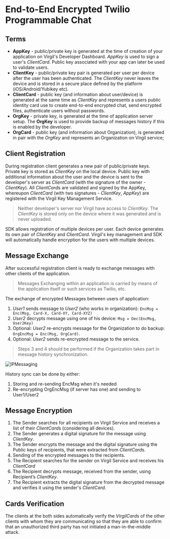 # End-to-End Encrypted Twilio Programmable Chat


## Terms

- **AppKey** - public/private key is generated at the time of creation of your application on Virgil's Developer Dashboard. *AppKey* is used to sign a user's *ClientCard*. Public key associated with your app can later be used to validate users. 
- **ClientKey** - public/private key pair is generated per user per device after the user has been authenticated. The *ClientKey* never leaves the device and is stored in a secure place defined by the platform (iOS/Android/Yubikey etc).
- **ClientCard** - public key (and information about user/device) is generated at the same time as *ClientKey* and represents a users public identity card use to create end-to-end encrypted chat, send encrypted files, authenticate users without passwords.
- **OrgKey** - private key, is generated at the time of application server setup. The **OrgKey** is used to provide backup of messages history if this is enabled by the developer.
- **OrgCard** - public key (and information about Organization), is generated in pair with the *OrgKey* and represents an Organization on Virgil service;

## Client Registration

During registration client generates a new pair of public/private keys. Private key is stored as *ClientKey* on the local device. Public key with additional information about the user and the device is sent to the developer's server as *ClientCard* (with the signature of the owner - *ClientKey*). All *ClientCard*s are validated and signed by the AppKey, whereupon *ClientCard* (with two signatures - *ClientKey*, *AppKey*) are registered with the Virgil Key Management Service.

> Neither developer's server nor Virgil have access to *ClientKey*. The *ClientKey* is stored only on the device where it was generated and is never uploaded.

SDK allows registration of multiple devices per user. Each device generates its own pair of *ClientKey* and *ClientCard*. Virgil's key management and SDK will automatically handle encryption for the users with multiple devices.

## Message Exchange

After successful registration client is ready to exchange messages with other clients of the application.

> Messages Exchanging within an application is carried by means of the application itself or such services as Twilio, etc.

The exchange of encrypted Messages between users of application:

1. *User1* sends message to *User2* (who works in organization):
  `EncMsg = Enc(Msg, Card-X, Card-XY, Card-XYZ)`
2. *User2* decrypts message using one of his device: `Msg = Dec(EncMsg, User2Key)`
3. Optional: *User2* re-encrypts message for the Organization to do backup: `OrgEncMsg = Enc(Msg, OrgCard)`.
4. Optional: *User2* sends re-encrypted message to the service.

> Steps 3 and 4 should be performed if the Organization takes part in message history synchronization.

![IPMessaging](https://github.com/VirgilSecurity/virgil-demo-twilio/blob/master/Images/exchanging_messages_new.png)

History sync can be done by either:

1. Storing and re-sending EncMsg when it's needed
2. Re-encrypting OrgEncMsg (if server has one) and sending to User1/User2

## Message Encryption

1. The Sender searches for all recipients on Virgil Service and receives a list of their *ClientCard*s (considering all devices). 
2. The Sender generates a digital signature for the message using *ClientKey*. 
3. The Sender encrypts the message and the digital signature using the Public keys of recipients, that were extracted from *ClientCard*s. 
4. Sending of the encrypted messages to the recipients. 
5. The Recipient searches for the sender on Virgil Service and receives his *ClientCard*
6. The Recipient decrypts message, received from the sender, using Recipient’s *ClientKey*. 
7. The Recipient extracts the digital signature from the decrypted message and verifies it using the sender's *ClientCard*.

## Cards Verification 

The clients at the both sides automatically verify the *VirgilCard*s of the other clients with whom they are communicating so that they are able to confirm that an unauthorized third party has not initiated a man-in-the-middle attack.




